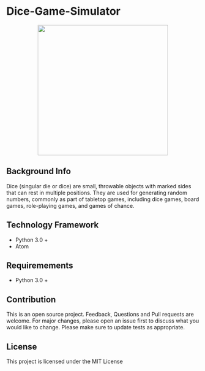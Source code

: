 # Dice-Game-Simulator

<div align="center">
<img src="https://images.app.goo.gl/pasYEvgq51AvQuZr8.jpg" wdith="630" height="340" />
</div>

## Background Info
Dice (singular die or dice) are small, throwable objects with marked sides that can rest in multiple positions. They are used for generating random numbers, commonly as part of tabletop games, including dice games, board games, role-playing games, and games of chance.

## Technology Framework
- Python 3.0 + 
- Atom

## Requiremements 
- Python 3.0 +

## Contribution
This is an open source project. Feedback, Questions and Pull requests are welcome. 
For major changes, please open an issue first to discuss what you would like to change.
Please make sure to update tests as appropriate.

## License
This project is licensed under the MIT License
